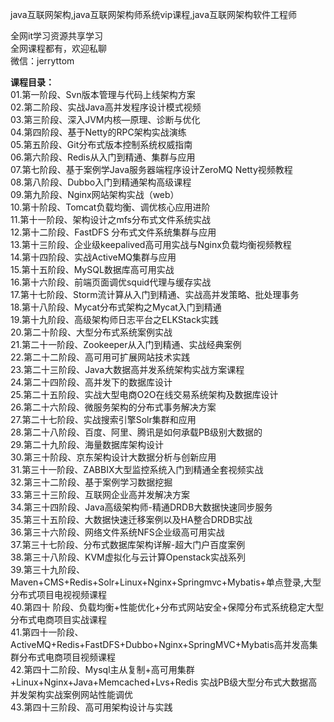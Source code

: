 java互联网架构,java互联网架构师系统vip课程,java互联网架构软件工程师

全网it学习资源共享学习<br>全网课程都有，欢迎私聊<br>微信：jerryttom<br>

<strong>课程目录：</strong><br> 01.第一阶段、Svn版本管理与代码上线架构方案<br> 02.第二阶段、实战Java高并发程序设计模式视频<br> 03.第三阶段、深入JVM内核—原理、诊断与优化<br> 04.第四阶段、基于Netty的RPC架构实战演练<br> 05.第五阶段、Git分布式版本控制系统权威指南<br> 06.第六阶段、Redis从入门到精通、集群与应用<br> 07.第七阶段、基于案例学Java服务器端程序设计ZeroMQ Netty视频教程<br> 08.第八阶段、Dubbo入门到精通架构高级课程<br> 09.第九阶段、Nginx网站架构实战（web）<br> 10.第十阶段、Tomcat负载均衡、调优核心应用进阶<br> 11.第十一阶段、架构设计之mfs分布式文件系统实战<br> 12.第十二阶段、FastDFS 分布式文件系统集群与应用<br> 13.第十三阶段、企业级keepalived高可用实战与Nginx负载均衡视频教程<br> 14.第十四阶段、实战ActiveMQ集群与应用<br> 15.第十五阶段、MySQL数据库高可用实战<br> 16.第十六阶段、前端页面调优squid代理与缓存实战<br> 17.第十七阶段、Storm流计算从入门到精通、实战高并发策略、批处理事务<br> 18.第十八阶段、Mycat分布式架构之Mycat入门到精通<br> 19.第十九阶段、高级架构师日志平台之ELKStack实践<br> 20.第二十阶段、大型分布式系统案例实战<br> 21.第二十一阶段、Zookeeper从入门到精通、实战经典案例<br> 22.第二十二阶段、高可用可扩展网站技术实践<br> 23.第二十三阶段、Java大数据高并发系统架构实战方案课程<br> 24.第二十四阶段、高并发下的数据库设计<br> 25.第二十五阶段、实战大型电商O2O在线交易系统架构及数据库设计<br> 26.第二十六阶段、微服务架构的分布式事务解决方案<br> 27.第二十七阶段、实战搜索引擎Solr集群和应用<br> 28.第二十八阶段、百度、阿里、腾讯是如何承载PB级别大数据的<br> 29.第二十九阶段、海量数据库架构设计<br> 30.第三十阶段、京东架构设计大数据分析与创新应用<br> 31.第三十一阶段、ZABBIX大型监控系统入门到精通全套视频实战<br> 32.第三十二阶段、基于案例学习数据挖掘<br> 33.第三十三阶段、互联网企业高并发解决方案<br> 34.第三十四阶段、Java高级架构师-精通DRDB大数据快速同步服务<br> 35.第三十五阶段、大数据快速迁移案例以及HA整合DRDB实战<br> 36.第三十六阶段、网络文件系统NFS企业级高可用实战<br> 37.第三十七阶段、分布式数据库架构详解-超大门户百度案例<br> 38.第三十八阶段、KVM虚拟化与云计算Openstack实战系列<br> 39.第三十九阶段、Maven+CMS+Redis+Solr+Linux+Nginx+Springmvc+Mybatis+单点登录,大型分布式项目电视视频课程<br> 40.第四十 阶段、负载均衡+性能优化+分布式网站安全+保障分布式系统稳定大型分布式电商项目实战课程<br> 41.第四十一阶段、ActiveMQ+Redis+FastDFS+Dubbo+Nginx+SpringMVC+Mybatis高并发高集群分布式电商项目视频课程<br> 42.第四十二阶段、Mysql主从复制+高可用集群+Linux+Nginx+Java+Memcached+Lvs+Redis 实战PB级大型分布式大数据高并发架构实战案例网站性能调优<br> 43.第四十三阶段、高可用架构设计与实践
